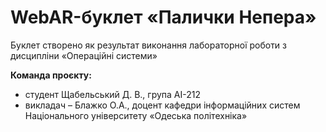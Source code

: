 # WebAR-буклет «Палички Непера»
Буклет створено як результат виконання лабораторної роботи з дисципліни «Операційні системи»

**Команда проєкту:**
+ студент Щабельський Д. В., група АІ-212
+ викладач – Блажко О.А., доцент кафедри інформаційних систем Національного університету «Одеська політехніка»
